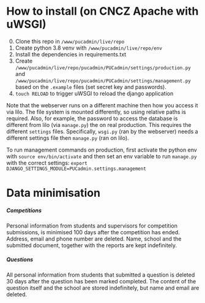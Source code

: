 # How to install (on CNCZ Apache with uWSGI)

0. Clone this repo in `/www/pucadmin/live/repo`
1. Create python 3.8 venv with `/www/pucadmin/live/repo/env`
2. Install the dependencies in requirements.txt
3. Create `/www/pucadmin/live/repo/pucadmin/PUCadmin/settings/production.py` and `/www/pucadmin/live/repo/pucadmin/PUCadmin/settings/management.py` based on the `.example` files (set secret key and passwords).
4. `touch RELOAD` to trigger uWSGI to reload the django application

Note that the webserver runs on a different machine then how you access it via lilo. The file system is mounted differently, so using relative paths is required. Also, for example, the password to access the database is different from lilo (via `manage.py`) the on real production. This requires the different `settings` files. Specifically, `wsgi.py` (ran by the webserver) needs a different settings file then `manage.py` (ran on lilo).

To run management commands on production, first activate the python env with `source env/bin/activate` and then set an env variable to run `manage.py` with the correct settings: `export DJANGO_SETTINGS_MODULE=PUCadmin.settings.management` 


# Data minimisation
##### Competitions
Personal information from students and supervisors for competition submissions, is minimised 100 days after the competition has ended. Address, email and phone number are deleted. Name, school and the submitted document, together with the reports are kept indefinitely.

##### Questions
All personal information from students that submitted a question is deleted 30 days after the question has been marked completed. The content of the question itself and the school are stored indefinitely, but name and email are deleted. 
